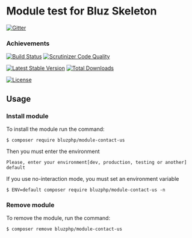 # Module test for Bluz Skeleton

[![Gitter](https://badges.gitter.im/Join%20Chat.svg)](https://gitter.im/bluzphp/main)

### Achievements

[![Build Status](https://travis-ci.org/bluzphp/module-test.svg?branch=master)](https://travis-ci.org/bluzphp/module-test)
[![Scrutinizer Code Quality](https://scrutinizer-ci.com/g/bluzphp/module-test/badges/quality-score.png?b=master)](https://scrutinizer-ci.com/g/bluzphp/module-test/?branch=master)

[![Latest Stable Version](https://poser.pugx.org/bluzphp/module-test/v/stable)](https://packagist.org/packages/bluzphp/module-test)
[![Total Downloads](https://poser.pugx.org/bluzphp/module-test/downloads)](https://packagist.org/packages/bluzphp/module-test)

[![License](https://poser.pugx.org/bluzphp/module-test/license)](https://packagist.org/packages/bluzphp/module-test)

Usage
-------------------------
### Install module
To install the module run the command:
  

    $ composer require bluzphp/module-contact-us

Then you must enter the environment


    Please, enter your environment[dev, production, testing or another] default


If you use no-interaction mode, you must set an environment variable
  

    $ ENV=default composer require bluzphp/module-contact-us -n


### Remove module
To remove the module, run the command:
    

    $ composer remove bluzphp/module-contact-us



